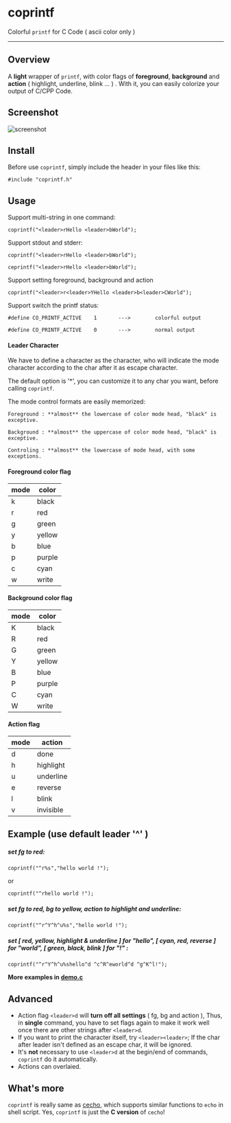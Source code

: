 # coprintf #

Colorful `printf` for C Code ( ascii color only )

----------

## Overview ##

A **light** wrapper of `printf`, with color flags of **foreground**, **background** and **action** ( highlight, underline, blink ... ) . With it, you can easily colorize your output of C/CPP Code.

## Screenshot ##

![screenshot](https://raw.github.com/springlie/coprintf/master/screenshot.png)

## Install ##

Before use `coprintf`, simply include the header in your files like this:

`#include "coprintf.h"`

## Usage ##

Support multi-string in one command:

	coprintf("<leader>rHello <leader>bWorld");

Support stdout and stderr:

	coprintf("<leader>rHello <leader>bWorld");

	ceprintf("<leader>rHello <leader>bWorld");

Support setting foreground, background and action

	coprintf("<leader>r<leader>YHello <leader>b<leader>CWorld");

Support switch the printf status:

	#define CO_PRINTF_ACTIVE	1		--->		colorful output

	#define CO_PRINTF_ACTIVE	0		--->		normal output

#### Leader Character ####

We have to define a character as the <leader> character, who will indicate the mode character according to the char after it as escape character.

The default option is '**^**', you can customize it to any char you want, before calling `coprintf`.

The mode control formats are easily memorized:

	Foreground : **almost** the lowercase of color mode head, "black" is exceptive.
	
	Background : **almost** the uppercase of color mode head, "black" is exceptive.

	Controling : **almost** the lowercase of mode head, with some exceptions.

#### Foreground color flag ##

| mode		| color  |
| --------- | ------ |
| <leader>k | black  |
| <leader>r | red    |
| <leader>g | green  |
| <leader>y | yellow |
| <leader>b | blue   |
| <leader>p | purple |
| <leader>c | cyan   |
| <leader>w | write  |

#### Background color flag ####

| mode      | color  |
| --------- | ------ |
| <leader>K | black  |
| <leader>R | red    |
| <leader>G | green  |
| <leader>Y | yellow |
| <leader>B | blue   |
| <leader>P | purple |
| <leader>C | cyan   |
| <leader>W | write  |

#### Action flag ####

| mode      | action    |
| --------- | --------- |
| <leader>d | done      |
| <leader>h | highlight |
| <leader>u | underline |
| <leader>e | reverse   |
| <leader>l | blink     |
| <leader>v | invisible |

## Example (use default leader '^' ) ##

##### set fg to red: #####
	
	coprintf("^r%s","hello world !");

or

	coprintf("^rhello world !");

##### set fg to red, bg to yellow, action to highlight and underline: #####

	coprintf("^r^Y^h^u%s","hello world !");

##### set [ red, yellow, highlight & underline ] for "hello", [ cyan, red, reverse ] for "world", [ green, black, blink ] for "!" : #####

	coprintf("^r^Y^h^u%shello^d ^c^R^eworld^d ^g^K^l!");

**More examples in [demo.c](https://github.com/springlie/coprintf/blob/master/demo.c)**

## Advanced ##

- Action flag `<leader>d` will **turn off all settings** ( fg, bg and action ), Thus, in **single** command, you have to set flags again to make it work well once there are other strings after `<leader>d`.
- If you want to print the <leader> character itself, try `<leader><leader>`; If the char after leader isn't defined as an escape char, it will be ignored.
- It's **not** necessary to use `<leader>d` at the begin/end of commands, `coprintf` do it automatically.
- Actions can overlaied.

## What's more ##

`coprintf` is really same as [cecho](https://github.com/springlie/cecho), which supports similar functions to `echo` in shell script. Yes, `coprintf` is just the **C version** of `cecho`!

